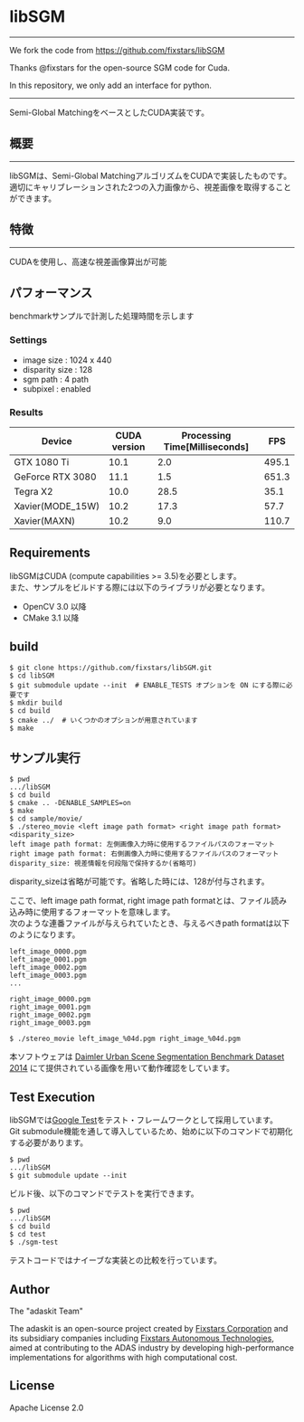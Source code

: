 # libSGM
---
We fork the code from https://github.com/fixstars/libSGM

Thanks @fixstars for the open-source SGM code for Cuda.

In this repository, we only add an interface for python.

---
Semi-Global MatchingをベースとしたCUDA実装です。

## 概要
---

libSGMは、Semi-Global MatchingアルゴリズムをCUDAで実装したものです。  
適切にキャリブレーションされた2つの入力画像から、視差画像を取得することができます。

## 特徴
---
CUDAを使用し、高速な視差画像算出が可能

## パフォーマンス
benchmarkサンプルで計測した処理時間を示します
### Settings
- image size : 1024 x 440
- disparity size : 128
- sgm path : 4 path
- subpixel : enabled

### Results
|Device|CUDA version|Processing Time[Milliseconds]|FPS|
|---|---|---|---|
|GTX 1080 Ti|10.1|2.0|495.1|
|GeForce RTX 3080|11.1|1.5|651.3|
|Tegra X2|10.0|28.5|35.1|
|Xavier(MODE_15W)|10.2|17.3|57.7|
|Xavier(MAXN)|10.2|9.0|110.7|

## Requirements
libSGMはCUDA (compute capabilities >= 3.5)を必要とします。  
また、サンプルをビルドする際には以下のライブラリが必要となります。
- OpenCV 3.0 以降
- CMake 3.1 以降

## build
```
$ git clone https://github.com/fixstars/libSGM.git
$ cd libSGM
$ git submodule update --init  # ENABLE_TESTS オプションを ON にする際に必要です
$ mkdir build
$ cd build
$ cmake ../  # いくつかのオプションが用意されています
$ make
```

## サンプル実行
```
$ pwd
.../libSGM
$ cd build
$ cmake .. -DENABLE_SAMPLES=on
$ make
$ cd sample/movie/
$ ./stereo_movie <left image path format> <right image path format> <disparity_size>
left image path format: 左側画像入力時に使用するファイルパスのフォーマット
right image path format: 右側画像入力時に使用するファイルパスのフォーマット
disparity_size: 視差情報を何段階で保持するか(省略可)
```

disparity_sizeは省略が可能です。省略した時には、128が付与されます。

ここで、left image path format, right image path formatとは、ファイル読み込み時に使用するフォーマットを意味します。  
次のような連番ファイルが与えられていたとき、与えるべきpath formatは以下のようになります。
```
left_image_0000.pgm
left_image_0001.pgm
left_image_0002.pgm
left_image_0003.pgm
...

right_image_0000.pgm
right_image_0001.pgm
right_image_0002.pgm
right_image_0003.pgm
```

```
$ ./stereo_movie left_image_%04d.pgm right_image_%04d.pgm
```

本ソフトウェアは [Daimler Urban Scene Segmentation Benchmark Dataset 2014](http://www.6d-vision.com/scene-labeling) にて提供されている画像を用いて動作確認をしています。

## Test Execution
libSGMでは[Google Test](https://github.com/google/googletest)をテスト・フレームワークとして採用しています。  
Git submodule機能を通して導入しているため、始めに以下のコマンドで初期化する必要があります。

```
$ pwd
.../libSGM
$ git submodule update --init
```

ビルド後、以下のコマンドでテストを実行できます。

```
$ pwd
.../libSGM
$ cd build
$ cd test
$ ./sgm-test
```

テストコードではナイーブな実装との比較を行っています。

## Author
The "adaskit Team"  

The adaskit is an open-source project created by [Fixstars Corporation](https://www.fixstars.com/) and its subsidiary companies including [Fixstars Autonomous Technologies](https://at.fixstars.com/), aimed at contributing to the ADAS industry by developing high-performance implementations for algorithms with high computational cost.

## License
Apache License 2.0
